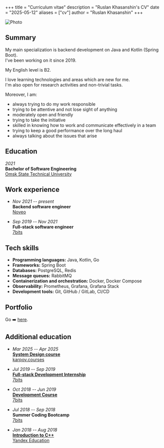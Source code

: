 +++
title = "Curriculum vitae"
description = "Ruslan Khasanshin's CV"
date = "2025-05-12"
aliases = ["cv"]
author = "Ruslan Khasanshin"
+++

![Photo](/images/photo.png)

## Summary

My main specialization is backend development on Java and Kotlin (Spring Boot).\
I've been working on it since 2019.

My English level is B2.

I love learning technologies and areas which are new for me.\
I'm also open for research activities and non-trivial tasks.

Moreover, I am:
- always trying to do my work responsible
- trying to be attentive and not lose sight of anything
- moderately open and friendly
- trying to take the initiative
- skilled in knowing how to work and communicate effectively in a team
- trying to keep a good performance over the long haul
- always talking about the issues that arise

## Education

*2021*\
**Bachelor of Software Engineering**\
[Omsk State Technical University](https://omgtu.ru/english)

## Work experience

- *Nov 2021 -- present*\
  **Backend software engineer**\
  [Noveo](https://noveogroup.com)

- *Sep 2019 -- Nov 2021*\
  **Full-stack software engineer**\
  [7bits](https://7bits.it/)

## Tech skills

- **Programming languages:** Java, Kotlin, Go
- **Frameworks:** Spring Boot
- **Databases:** PostgreSQL, Redis
- **Message queues:** RabbitMQ
- **Containerization and orchestration:** Docker, Docker Compose
- **Observability:** Prometheus, Grafana, Grafana Stack
- **Development tools:** Git, GitHub / GitLab, CI/CD

## Portfolio

Go ➡️ [here](/portfolio).

## Additional education

- *Mar 2025 -- Apr 2025*\
  [**System Design course**](https://drive.google.com/file/d/1ihS1ptb-Cnh_o4FjtVg2g3Mqhxd3Uy0Z/view)\
  [karpov.courses](https://karpov.courses/systemdesign)

- *Jul 2019 -- Sep 2019*\
  [**Full-stack Development Internship**](https://drive.google.com/file/d/1KyqLdlHFrag7zAbUZvgwgCcckZKdk_O0/view)\
  [7bits](https://internship.itlft.ru)

- *Oct 2018 -- Jun 2019*\
  [**Development Course**](https://drive.google.com/file/d/1-zEE8Zy9r200uSdMm3cD4ih4FcASuihl/view)\
  [7bits](https://courses.itlft.ru/development)

- *Jul 2018 -- Sep 2018*\
  **Summer Coding Bootcamp**\
  [7bits](https://gardens.itlft.ru/development)

- *Jan 2018 -- Aug 2018*\
  [**Introduction to C++**](https://drive.google.com/file/d/1QI4D7auBt7NFWnGPSnsSB6TYm0VLg-0y/view)\
  [Yandex Education](https://education.yandex.ru)
